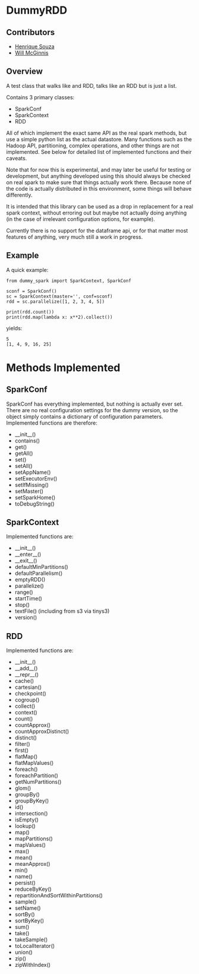 DummyRDD
========

Contributors
------------

 * [Henrique Souza](https://github.com/htssouza)
 * [Will McGinnis](https://gitbhub.com/wdm0006)
 
Overview
--------

A test class that walks like and RDD, talks like an RDD but is just a list.

Contains 3 primary classes:

 * SparkConf
 * SparkContext
 * RDD
 
All of which implement the exact same API as the real spark methods, but use a simple
python list as the actual datastore.  Many functions such as the Hadoop API, partitioning, complex
operations, and other things are not implemented.  See below for detailed list of implemented functions and
their caveats. 

Note that for now this is experimental, and may later be useful for testing or development, but anything
developed using this should always be checked on real spark to make sure that things actually work there. Because
none of the code is actually distributed in this environment, some things will behave differently.

It is intended that this library can be used as a drop in replacement for a real spark context, without erroring out
but maybe not actually doing anything (in the case of irrelevant configuration options, for example).

Currently there is no support for the dataframe api, or for that matter most features of anything, very much
still a work in progress.

Example
-------

A quick example:

    from dummy_spark import SparkContext, SparkConf
    
    sconf = SparkConf()
    sc = SparkContext(master='', conf=sconf)
    rdd = sc.parallelize([1, 2, 3, 4, 5])
    
    print(rdd.count())
    print(rdd.map(lambda x: x**2).collect())
   
yields:
    
    5
    [1, 4, 9, 16, 25]


Methods Implemented
===================

SparkConf
---------

SparkConf has everything implemented, but nothing is actually ever set.  There are no real configuration settings for 
the dummy version, so the object simply contains a dictionary of configuration parameters. Implemented functions are therefore:

 * \_\_init\_\_()
 * contains()
 * get()
 * getAll()
 * set()
 * setAll()
 * setAppName()
 * setExecutorEnv()
 * setIfMissing()
 * setMaster()
 * setSparkHome()
 * toDebugString()

SparkContext
------------

Implemented functions are:

 * \_\_init\_\_()
 * \_\_enter\_\_()
 * \_\_exit\_\_()
 * defaultMinPartitions()
 * defaultParallelism()
 * emptyRDD()
 * parallelize()
 * range()
 * startTime()
 * stop()
 * textFile() (including from s3 via tinys3)
 * version()

RDD
---

Implemented functions are:

 * \_\_init\_\_()
 * \_\_add\_\_()
 * \_\_repr\_\_()
 * cache()
 * cartesian()
 * checkpoint()
 * cogroup()
 * collect()
 * context()
 * count()
 * countApprox()
 * countApproxDistinct()
 * distinct()
 * filter()
 * first()
 * flatMap()
 * flatMapValues()
 * foreach()
 * foreachPartition()
 * getNumPartitions()
 * glom()
 * groupBy()
 * groupByKey()
 * id()
 * intersection()
 * isEmpty()
 * lookup()
 * map()
 * mapPartitions()
 * mapValues()
 * max()
 * mean()
 * meanApprox()
 * min()
 * name()
 * persist()
 * reduceByKey()
 * repartitionAndSortWithinPartitions()
 * sample()
 * setName()
 * sortBy()
 * sortByKey()
 * sum()
 * take()
 * takeSample()
 * toLocalIterator()
 * union()
 * zip()
 * zipWithIndex()
